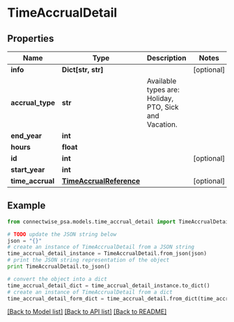# TimeAccrualDetail


## Properties
Name | Type | Description | Notes
------------ | ------------- | ------------- | -------------
**info** | **Dict[str, str]** |  | [optional] 
**accrual_type** | **str** | Available types are: Holiday, PTO, Sick and Vacation. | 
**end_year** | **int** |  | 
**hours** | **float** |  | 
**id** | **int** |  | [optional] 
**start_year** | **int** |  | 
**time_accrual** | [**TimeAccrualReference**](TimeAccrualReference.md) |  | [optional] 

## Example

```python
from connectwise_psa.models.time_accrual_detail import TimeAccrualDetail

# TODO update the JSON string below
json = "{}"
# create an instance of TimeAccrualDetail from a JSON string
time_accrual_detail_instance = TimeAccrualDetail.from_json(json)
# print the JSON string representation of the object
print TimeAccrualDetail.to_json()

# convert the object into a dict
time_accrual_detail_dict = time_accrual_detail_instance.to_dict()
# create an instance of TimeAccrualDetail from a dict
time_accrual_detail_form_dict = time_accrual_detail.from_dict(time_accrual_detail_dict)
```
[[Back to Model list]](../README.md#documentation-for-models) [[Back to API list]](../README.md#documentation-for-api-endpoints) [[Back to README]](../README.md)


